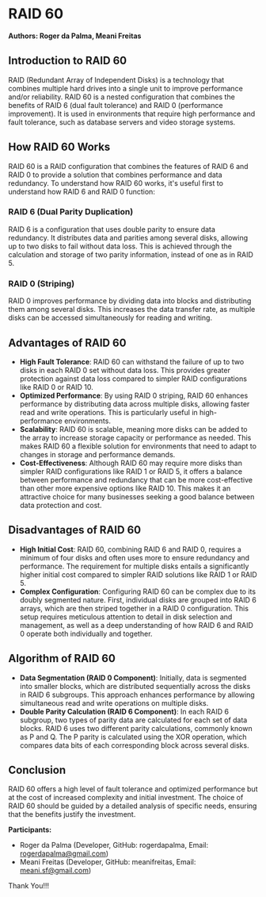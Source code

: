# RAID 60

**Authors: Roger da Palma, Meani Freitas**

## Introduction to RAID 60

RAID (Redundant Array of Independent Disks) is a technology that combines multiple hard drives into a single unit to improve performance and/or reliability. RAID 60 is a nested configuration that combines the benefits of RAID 6 (dual fault tolerance) and RAID 0 (performance improvement). It is used in environments that require high performance and fault tolerance, such as database servers and video storage systems.

## How RAID 60 Works

RAID 60 is a RAID configuration that combines the features of RAID 6 and RAID 0 to provide a solution that combines performance and data redundancy. To understand how RAID 60 works, it's useful first to understand how RAID 6 and RAID 0 function:

### RAID 6 (Dual Parity Duplication)

RAID 6 is a configuration that uses double parity to ensure data redundancy. It distributes data and parities among several disks, allowing up to two disks to fail without data loss. This is achieved through the calculation and storage of two parity information, instead of one as in RAID 5.

### RAID 0 (Striping)

RAID 0 improves performance by dividing data into blocks and distributing them among several disks. This increases the data transfer rate, as multiple disks can be accessed simultaneously for reading and writing.

## Advantages of RAID 60

- **High Fault Tolerance**: RAID 60 can withstand the failure of up to two disks in each RAID 0 set without data loss. This provides greater protection against data loss compared to simpler RAID configurations like RAID 0 or RAID 10.
- **Optimized Performance**: By using RAID 0 striping, RAID 60 enhances performance by distributing data across multiple disks, allowing faster read and write operations. This is particularly useful in high-performance environments.
- **Scalability**: RAID 60 is scalable, meaning more disks can be added to the array to increase storage capacity or performance as needed. This makes RAID 60 a flexible solution for environments that need to adapt to changes in storage and performance demands.
- **Cost-Effectiveness**: Although RAID 60 may require more disks than simpler RAID configurations like RAID 1 or RAID 5, it offers a balance between performance and redundancy that can be more cost-effective than other more expensive options like RAID 10. This makes it an attractive choice for many businesses seeking a good balance between data protection and cost.

## Disadvantages of RAID 60

- **High Initial Cost**: RAID 60, combining RAID 6 and RAID 0, requires a minimum of four disks and often uses more to ensure redundancy and performance. The requirement for multiple disks entails a significantly higher initial cost compared to simpler RAID solutions like RAID 1 or RAID 5.
- **Complex Configuration**: Configuring RAID 60 can be complex due to its doubly segmented nature. First, individual disks are grouped into RAID 6 arrays, which are then striped together in a RAID 0 configuration. This setup requires meticulous attention to detail in disk selection and management, as well as a deep understanding of how RAID 6 and RAID 0 operate both individually and together.

## Algorithm of RAID 60

- **Data Segmentation (RAID 0 Component)**: Initially, data is segmented into smaller blocks, which are distributed sequentially across the disks in RAID 6 subgroups. This approach enhances performance by allowing simultaneous read and write operations on multiple disks.
- **Double Parity Calculation (RAID 6 Component)**: In each RAID 6 subgroup, two types of parity data are calculated for each set of data blocks. RAID 6 uses two different parity calculations, commonly known as P and Q. The P parity is calculated using the XOR operation, which compares data bits of each corresponding block across several disks.

## Conclusion

RAID 60 offers a high level of fault tolerance and optimized performance but at the cost of increased complexity and initial investment. The choice of RAID 60 should be guided by a detailed analysis of specific needs, ensuring that the benefits justify the investment.

**Participants:**
- Roger da Palma (Developer, GitHub: rogerdapalma, Email: rogerdapalma@gmail.com)
- Meani Freitas (Developer, GitHub: meanifreitas, Email: meani.sf@gmail.com)

Thank You!!!
